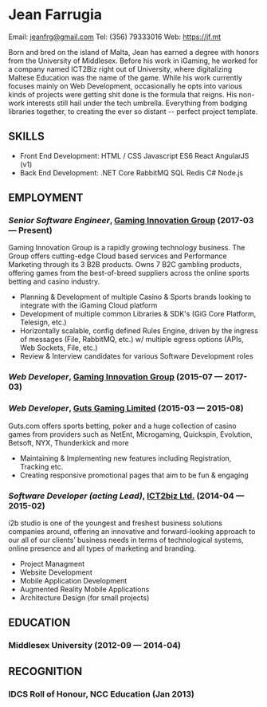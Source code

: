 Jean Farrugia
============
Email: jeanfrg@gmail.com
Tel: (356) 79333016
Web: https://jf.mt

Born and bred on the island of Malta, Jean has earned a degree with honors from the University of Middlesex. Before his work in iGaming, he worked for a company named ICT2Biz right out of University, where digitalizing Maltese Education was the name of the game. While his work currently focuses mainly on Web Development, occasionally he opts into various kinds of projects were getting shit done is the formula that reigns. His non-work interests still hail under the tech umbrella. Everything from bodging libraries together, to creating the ever so distant -- perfect project template.

## SKILLS

  - Front End Development: HTML / CSS Javascript ES6 React AngularJS (v1) 
  - Back End Development: .NET Core RabbitMQ SQL Redis C# Node.js 

## EMPLOYMENT

### *Senior Software Engineer*, [Gaming Innovation Group](https://gig.com) (2017-03 — Present)

Gaming Innovation Group is a rapidly growing technology business. The Group offers cutting-edge Cloud based services and Performance Marketing through its 3 B2B products. Owns 7 B2C gambling products, offering games from the best-of-breed suppliers across the online sports betting and casino industry.
  - Planning & Development of multiple Casino & Sports brands looking to integrate with the iGaming Cloud platform
  - Development of multiple common Libraries & SDK's (GiG Core Platform, Telesign, etc.)
  - Horizontally scalable, config defined Rules Engine, driven by the ingress of messages (File, RabbitMQ, etc.) w/ multiple egress options (APIs, Web Sockets, File, etc.)
  - Review & Interview candidates for various Software Development roles

### *Web Developer*, [Gaming Innovation Group](https://gig.com) (2015-07 — 2017-03)



### *Web Developer*, [Guts Gaming Limited](https://guts.com) (2015-03 — 2015-08)

Guts.com offers sports betting, poker and a huge collection of casino games from providers such as NetEnt, Microgaming, Quickspin, Evolution, Betsoft, NYX, Thunderkick and more
  - Maintaining & Implementing new features including Registration, Tracking etc.
  - Creating responsive promotional pages that aim to be fun & engaging

### *Software Developer (acting Lead)*, [ICT2biz Ltd.](https://i2b.studio) (2014-04 — 2015-02)

i2b studio is one of the youngest and freshest business solutions companies around, offering an innovative and forward-looking approach to our all of our clients’ business needs in terms of technological systems, online presence and all types of marketing and branding.
  - Project Managment
  - Website Development
  - Mobile Application Development
  - Augmented Reality Mobile Applications
  - Architecture Design (for small projects)




## EDUCATION

### Middlesex University (2012-09 — 2014-04)









## RECOGNITION

### IDCS Roll of Honour, NCC Education (Jan 2013)





